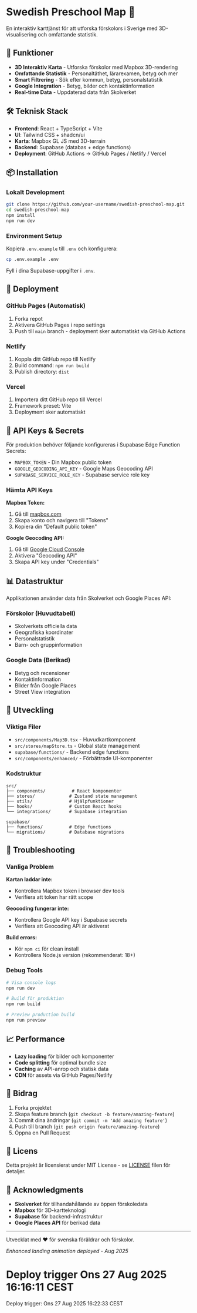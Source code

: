  # Swedish Preschool Map 🏫

En interaktiv karttjänst för att utforska förskolors i Sverige med 3D-visualisering och omfattande statistik.

## 🚀 Funktioner

- **3D Interaktiv Karta** - Utforska förskolor med Mapbox 3D-rendering
- **Omfattande Statistik** - Personaltäthet, lärarexamen, betyg och mer
- **Smart Filtrering** - Sök efter kommun, betyg, personalstatistik
- **Google Integration** - Betyg, bilder och kontaktinformation
- **Real-time Data** - Uppdaterad data från Skolverket

## 🛠️ Teknisk Stack

- **Frontend**: React + TypeScript + Vite
- **UI**: Tailwind CSS + shadcn/ui
- **Karta**: Mapbox GL JS med 3D-terrain
- **Backend**: Supabase (databas + edge functions)
- **Deployment**: GitHub Actions → GitHub Pages / Netlify / Vercel

## 📦 Installation

### Lokalt Development

```bash
git clone https://github.com/your-username/swedish-preschool-map.git
cd swedish-preschool-map
npm install
npm run dev
```

### Environment Setup

Kopiera `.env.example` till `.env` och konfigurera:

```bash
cp .env.example .env
```

Fyll i dina Supabase-uppgifter i `.env`.

## 🚀 Deployment

### GitHub Pages (Automatisk)

1. Forka repot
2. Aktivera GitHub Pages i repo settings
3. Push till `main` branch - deployment sker automatiskt via GitHub Actions

### Netlify

1. Koppla ditt GitHub repo till Netlify
2. Build command: `npm run build`
3. Publish directory: `dist`

### Vercel

1. Importera ditt GitHub repo till Vercel
2. Framework preset: Vite
3. Deployment sker automatiskt

## 🔐 API Keys & Secrets

För produktion behöver följande konfigureras i Supabase Edge Function Secrets:

- `MAPBOX_TOKEN` - Din Mapbox public token
- `GOOGLE_GEOCODING_API_KEY` - Google Maps Geocoding API
- `SUPABASE_SERVICE_ROLE_KEY` - Supabase service role key

### Hämta API Keys

**Mapbox Token:**
1. Gå till [mapbox.com](https://mapbox.com)
2. Skapa konto och navigera till "Tokens"
3. Kopiera din "Default public token"

**Google Geocoding API:**
1. Gå till [Google Cloud Console](https://console.cloud.google.com)
2. Aktivera "Geocoding API"
3. Skapa API key under "Credentials"

## 📊 Datastruktur

Applikationen använder data från Skolverket och Google Places API:

### Förskolor (Huvudtabell)
- Skolverkets officiella data
- Geografiska koordinater
- Personalstatistik
- Barn- och gruppinformation

### Google Data (Berikad)
- Betyg och recensioner
- Kontaktinformation
- Bilder från Google Places
- Street View integration

## 🔧 Utveckling

### Viktiga Filer

- `src/components/Map3D.tsx` - Huvudkartkomponent
- `src/stores/mapStore.ts` - Global state management
- `supabase/functions/` - Backend edge functions
- `src/components/enhanced/` - Förbättrade UI-komponenter

### Kodstruktur

```
src/
├── components/          # React komponenter
├── stores/             # Zustand state management
├── utils/              # Hjälpfunktioner
├── hooks/              # Custom React hooks
└── integrations/       # Supabase integration

supabase/
├── functions/          # Edge functions
└── migrations/         # Database migrations
```

## 🐛 Troubleshooting

### Vanliga Problem

**Kartan laddar inte:**
- Kontrollera Mapbox token i browser dev tools
- Verifiera att token har rätt scope

**Geocoding fungerar inte:**
- Kontrollera Google API key i Supabase secrets
- Verifiera att Geocoding API är aktiverat

**Build errors:**
- Kör `npm ci` för clean install
- Kontrollera Node.js version (rekommenderat: 18+)

### Debug Tools

```bash
# Visa console logs
npm run dev

# Build för produktion
npm run build

# Preview production build
npm run preview
```

## 📈 Performance

- **Lazy loading** för bilder och komponenter
- **Code splitting** för optimal bundle size
- **Caching** av API-anrop och statisk data
- **CDN** för assets via GitHub Pages/Netlify

## 🤝 Bidrag

1. Forka projektet
2. Skapa feature branch (`git checkout -b feature/amazing-feature`)
3. Commit dina ändringar (`git commit -m 'Add amazing feature'`)
4. Push till branch (`git push origin feature/amazing-feature`)
5. Öppna en Pull Request

## 📄 Licens

Detta projekt är licensierat under MIT License - se [LICENSE](LICENSE) filen för detaljer.

## 🙏 Acknowledgments

- **Skolverket** för tillhandahållande av öppen förskoledata
- **Mapbox** för 3D-kartteknologi
- **Supabase** för backend-infrastruktur
- **Google Places API** för berikad data

---

Utvecklat med ❤️ för svenska föräldrar och förskolor.

*Enhanced landing animation deployed - Aug 2025*
# Deploy trigger Ons 27 Aug 2025 16:16:11 CEST
Deploy trigger: Ons 27 Aug 2025 16:22:33 CEST
